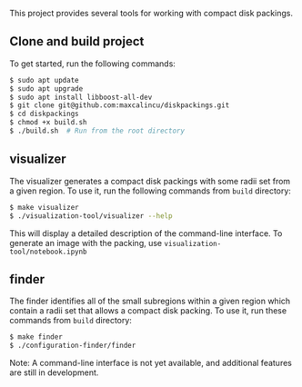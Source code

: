 This project provides several tools for working with compact disk packings.

## Clone and build project
To get started, run the following commands:
```bash
$ sudo apt update
$ sudo apt upgrade
$ sudo apt install libboost-all-dev
$ git clone git@github.com:maxcalincu/diskpackings.git
$ cd diskpackings
$ chmod +x build.sh
$ ./build.sh  # Run from the root directory
```

## visualizer
The visualizer generates a compact disk packings with some radii set from a given region. To use it, run the following commands from ``build`` directory:
```bash
$ make visualizer
$ ./visualization-tool/visualizer --help
```

This will display a detailed description of the command-line interface. To generate an image with the packing, use ``visualization-tool/notebook.ipynb``

## finder
The finder identifies all of the small subregions within a given region which contain a radii set that allows a compact disk packing. To use it, run these commands from ``build`` directory:

```bash
$ make finder
$ ./configuration-finder/finder
```

Note: A command-line interface is not yet available, and additional features are still in development.
